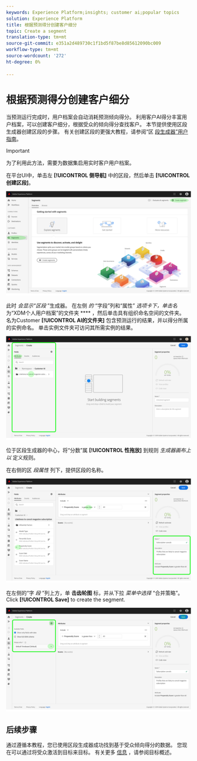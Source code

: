 ```yaml
---
keywords: Experience Platform;insights; customer ai;popular topics
solution: Experience Platform
title: 根据预测得分创建客户细分
topic: Create a segment
translation-type: tm+mt
source-git-commit: e351a2d489730c1f1bd5f87be8d85612090bc009
workflow-type: tm+mt
source-wordcount: '272'
ht-degree: 0%

---
```



# 根据预测得分创建客户细分

当预测运行完成时，用户档案会自动消耗预测倾向得分。 利用客户AI得分丰富用户档案，可以创建客户细分，根据受众的倾向得分查找客户。 本节提供使用区段生成器创建区段的步骤。 有关创建区段的更强大教程，请参阅“区 [段生成器”用户指南](../../../segmentation/ui/segment-builder.md)。

>[!IMPORTANT]
>
>为了利用此方法，需要为数据集启用实时客户用户档案。

在平台UI中，单击左 **[!UICONTROL 侧导航]** 中的区段，然后单击 **[!UICONTROL 创建区段]**。

![](../images/user-guide/segments.png)

此时 *会显示“区段* ”生成器。 在左侧 *的* “字段”列和“属性” *选项卡下，单击名* 为“XDM个人用户档案”的文件夹 **** ，然后单击具有组织命名空间的文件夹。 名为Customer **[!UICONTROL AI的文件夹]** 包含预测运行的结果，并以得分所属的实例命名。 单击实例文件夹可访问其所需实例的结果。

![](../images/user-guide/results.png)

位于区段生成器的中心，将“分数”属 **[!UICONTROL 性拖放]** 到规则 *生成器画布上以* 定义规则。

在右侧的区 *段属性* 列下，提供区段的名称。

![](../images/user-guide/properties.png)

在左侧的“字 *段* ”列上方，单 **击齿轮图** 标，并从下拉 *菜单中选择* “合并策略”。 Click **[!UICONTROL Save]** to create the segment.

![](../images/user-guide/merge_policy.png)

## 后续步骤

通过遵循本教程，您已使用区段生成器成功找到基于受众倾向得分的数据。 您现在可以通过将受众激活到目标来目标。 有关更多 [信息](https://docs.adobe.com/content/help/en/experience-platform/rtcdp/destinations/destinations-overview.html) ，请参阅目标概述。